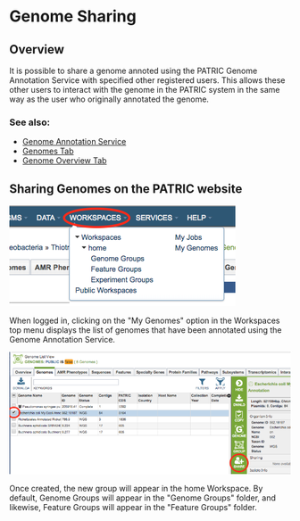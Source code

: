 # Genome Sharing

## Overview
It is possible to share a genome annoted using the PATRIC Genome Annotation Service with specified other registered users. This allows these other users to interact with the genome in the PATRIC system in the same way as the user who originally annotated the genome.


### See also:
  * [Genome Annotation Service](../services/genome_annotation_service.html)
  * [Genomes Tab](../organisms_taxon/genomes.html)
  * [Genome Overview Tab](../organisms_genome/overview.html)

## Sharing Genomes on the PATRIC website

![Workspaces Menu](../images/workspaces_menu.png)

When logged in, clicking on the "My Genomes" option in the Workspaces top menu displays the list of genomes that have been annotated using the Genome Annotation Service. 

![My Genomes Table](../images/my_genomes_table.png)






Once created, the new group will appear in the home Workspace. By default, Genome Groups will appear in the "Genome Groups" folder, and likewise, Feature Groups will appear in the "Feature Groups" folder.
